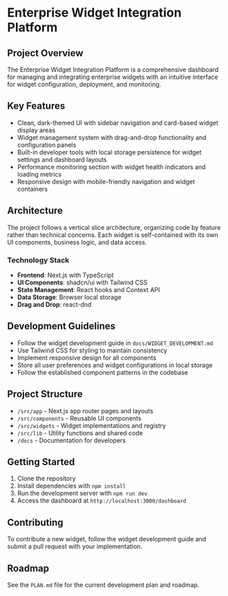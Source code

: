 # Enterprise Widget Integration Platform

## Project Overview
The Enterprise Widget Integration Platform is a comprehensive dashboard for managing and integrating enterprise widgets with an intuitive interface for widget configuration, deployment, and monitoring.

## Key Features
- Clean, dark-themed UI with sidebar navigation and card-based widget display areas
- Widget management system with drag-and-drop functionality and configuration panels
- Built-in developer tools with local storage persistence for widget settings and dashboard layouts
- Performance monitoring section with widget health indicators and loading metrics
- Responsive design with mobile-friendly navigation and widget containers

## Architecture
The project follows a vertical slice architecture, organizing code by feature rather than technical concerns. Each widget is self-contained with its own UI components, business logic, and data access.

### Technology Stack
- **Frontend**: Next.js with TypeScript
- **UI Components**: shadcn/ui with Tailwind CSS
- **State Management**: React hooks and Context API
- **Data Storage**: Browser local storage
- **Drag and Drop**: react-dnd

## Development Guidelines
- Follow the widget development guide in `docs/WIDGET_DEVELOPMENT.md`
- Use Tailwind CSS for styling to maintain consistency
- Implement responsive design for all components
- Store all user preferences and widget configurations in local storage
- Follow the established component patterns in the codebase

## Project Structure
- `/src/app` - Next.js app router pages and layouts
- `/src/components` - Reusable UI components
- `/src/widgets` - Widget implementations and registry
- `/src/lib` - Utility functions and shared code
- `/docs` - Documentation for developers

## Getting Started
1. Clone the repository
2. Install dependencies with `npm install`
3. Run the development server with `npm run dev`
4. Access the dashboard at `http://localhost:3000/dashboard`

## Contributing
To contribute a new widget, follow the widget development guide and submit a pull request with your implementation.

## Roadmap
See the `PLAN.md` file for the current development plan and roadmap.
